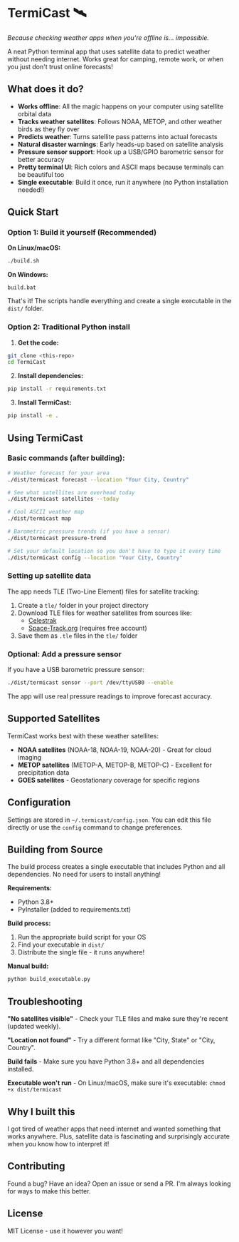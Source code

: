 # TermiCast 🛰️

*Because checking weather apps when you're offline is... impossible.*

A neat Python terminal app that uses satellite data to predict weather without needing internet. Works great for camping, remote work, or when you just don't trust online forecasts!

## What does it do?

- **Works offline**: All the magic happens on your computer using satellite orbital data
- **Tracks weather satellites**: Follows NOAA, METOP, and other weather birds as they fly over
- **Predicts weather**: Turns satellite pass patterns into actual forecasts  
- **Natural disaster warnings**: Early heads-up based on satellite analysis
- **Pressure sensor support**: Hook up a USB/GPIO barometric sensor for better accuracy
- **Pretty terminal UI**: Rich colors and ASCII maps because terminals can be beautiful too
- **Single executable**: Build it once, run it anywhere (no Python installation needed!)

## Quick Start

### Option 1: Build it yourself (Recommended)

**On Linux/macOS:**
```bash
./build.sh
```

**On Windows:**
```batch
build.bat
```

That's it! The scripts handle everything and create a single executable in the `dist/` folder.

### Option 2: Traditional Python install

1. **Get the code:**
```bash
git clone <this-repo>
cd TermiCast
```

2. **Install dependencies:**
```bash
pip install -r requirements.txt
```

3. **Install TermiCast:**
```bash
pip install -e .
```

## Using TermiCast

### Basic commands (after building):

```bash
# Weather forecast for your area
./dist/termicast forecast --location "Your City, Country"

# See what satellites are overhead today
./dist/termicast satellites --today

# Cool ASCII weather map
./dist/termicast map

# Barometric pressure trends (if you have a sensor)
./dist/termicast pressure-trend

# Set your default location so you don't have to type it every time
./dist/termicast config --location "Your City, Country"
```

### Setting up satellite data

The app needs TLE (Two-Line Element) files for satellite tracking:

1. Create a `tle/` folder in your project directory
2. Download TLE files for weather satellites from sources like:
   - [Celestrak](https://www.celestrak.com/NORAD/elements/)
   - [Space-Track.org](https://www.space-track.org/) (requires free account)
3. Save them as `.tle` files in the `tle/` folder

### Optional: Add a pressure sensor

If you have a USB barometric pressure sensor:

```bash
./dist/termicast sensor --port /dev/ttyUSB0 --enable
```

The app will use real pressure readings to improve forecast accuracy.

## Supported Satellites

TermiCast works best with these weather satellites:
- **NOAA satellites** (NOAA-18, NOAA-19, NOAA-20) - Great for cloud imaging
- **METOP satellites** (METOP-A, METOP-B, METOP-C) - Excellent for precipitation data  
- **GOES satellites** - Geostationary coverage for specific regions

## Configuration

Settings are stored in `~/.termicast/config.json`. You can edit this file directly or use the `config` command to change preferences.

## Building from Source

The build process creates a single executable that includes Python and all dependencies. No need for users to install anything!

**Requirements:**
- Python 3.8+
- PyInstaller (added to requirements.txt)

**Build process:**
1. Run the appropriate build script for your OS
2. Find your executable in `dist/`
3. Distribute the single file - it runs anywhere!

**Manual build:**
```bash
python build_executable.py
```

## Troubleshooting

**"No satellites visible"** - Check your TLE files and make sure they're recent (updated weekly).

**"Location not found"** - Try a different format like "City, State" or "City, Country".

**Build fails** - Make sure you have Python 3.8+ and all dependencies installed.

**Executable won't run** - On Linux/macOS, make sure it's executable: `chmod +x dist/termicast`

## Why I built this

I got tired of weather apps that need internet and wanted something that works anywhere. Plus, satellite data is fascinating and surprisingly accurate when you know how to interpret it!

## Contributing

Found a bug? Have an idea? Open an issue or send a PR. I'm always looking for ways to make this better.

## License

MIT License - use it however you want! 